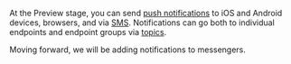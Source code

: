 At the Preview stage, you can send [push notifications](../../notifications/concepts/push.md) to iOS and Android devices, browsers, and via [SMS](../../notifications/concepts/sms.md). Notifications can go both to individual endpoints and endpoint groups via [topics](../../notifications/concepts/topics.md).

Moving forward, we will be adding notifications to messengers.